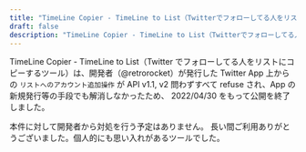 ```yaml
---
title: "TimeLine Copier - TimeLine to List（Twitterでフォローしてる人をリストにコピーするツール）について"
draft: false
description: "TimeLine Copier - TimeLine to List（Twitterでフォローしてる人をリストにコピーするツール）はサービスを終了しました。"
---
```


TimeLine Copier - TimeLine to List（Twitter でフォローしてる人をリストにコピーするツール）は、開発者（@retrorocket）が発行した Twitter App 上からの `リストへのアカウント追加操作` が API v1.1, v2 問わずすべて refuse され、App の新規発行等の手段でも解消しなかったため、 2022/04/30 をもって公開を終了しました。

本件に対して開発者から対処を行う予定はありません。 長い間ご利用ありがとうございました。個人的にも思い入れがあるツールでした。
